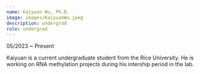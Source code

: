 ```yaml
---
name: Kaiyuan Wu, Ph.D.
image: images/KaiyuanWu.jpeg
description: undergrad
role: undergrad
---
```

05/2023 ~ Present 

Kaiyuan is a current undergraduate student from the Rice University. He is working on RNA methylation projects during his intership period in the lab.

